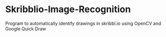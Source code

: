 # Skribblio-Image-Recognition
Program to automatically identify drawings in skribbl.io using OpenCV and Google Quick Draw
